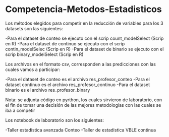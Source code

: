 # Competencia-Metodos-Estadisticos

Los métodos elegidos para competir en la reducción de variables para los 3 datasets son las siguientes:

-Para el dataset de conteo se ejecuto con el scrip count_modelSelect (Scrip en R)
-Para el dataset de continuo se ejecuto con el scrip contin_modelSelec (Scrip en R)
-Para el dataset de binario se ejecuto con el scrip binary_modelSelect (Scrip en R)

Los archivos en el formato csv, corresponden a las predicciones con las cuales vamos a participar:

-Para el dataset de conteo es el archivo res_profesor_conteo
-Para el dataset continuo es el archivo res_profesor_continuo
-Para el dataset binario es el archivo res_profesor_binary

Nota: se adjunta código en pyrthon, los cuales sirvieron de laboratorio, con el fin de tomar una decisión de las mejores metodologías con las cuales se iba a competir

Los notebook de laboratorio son los siguientes:

-Taller estadistica avanzada Conteo
-Taller de estadistica VBLE continua
